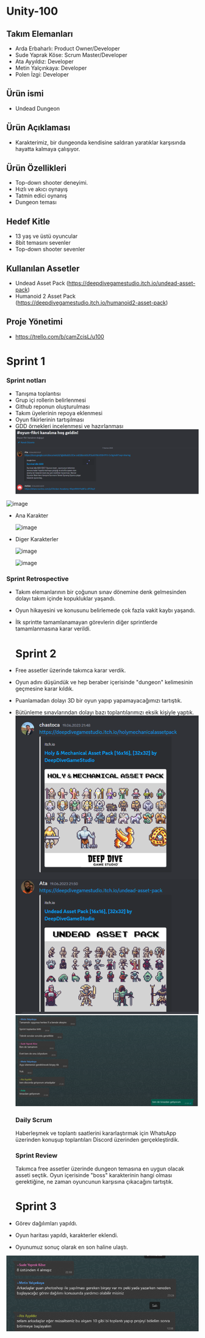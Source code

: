 # Unity-100

## Takım Elemanları

- Arda Erbaharlı: Product Owner/Developer
- Sude Yaprak Köse: Scrum Master/Developer
- Ata Ayyıldız: Developer
- Metin Yalçınkaya: Developer
- Polen İzgi: Developer

## Ürün ismi

- Undead Dungeon

## Ürün Açıklaması

- Karakterimiz, bir dungeonda kendisine saldıran yaratıklar karşısında hayatta kalmaya çalışıyor.

## Ürün Özellikleri

- Top-down shooter deneyimi.
- Hızlı ve akıcı oynayış
- Tatmin edici oynanış
- Dungeon teması

## Hedef Kitle

- 13 yaş ve üstü oyuncular
- 8bit temasını sevenler
- Top-down shooter sevenler 

## Kullanılan Assetler

- Undead Asset Pack (https://deepdivegamestudio.itch.io/undead-asset-pack)
- Humanoid 2 Asset Pack (https://deepdivegamestudio.itch.io/humanoid2-asset-pack)

## Proje Yönetimi

- https://trello.com/b/camZcisL/u100

# Sprint 1

### Sprint notları

- Tanışma toplantısı
- Grup içi rollerin belirlenmesi
- Github reponun oluşturulması
- Takım üyelerinin repoya eklenmesi
- Oyun fikirlerinin tartışılması
- GDD örnekleri incelenmesi ve hazırlanması
  ![image](https://github.com/ardaerbaharli/U-100/blob/main/2.png)

<img width="952" alt="image" src="https://github.com/sudeyaprak/U-100/assets/119863892/2d177492-489e-4e10-89cb-fd1c56bcbba3">

- Ana Karakter

  ![image](https://github.com/sudeyaprak/U-100/assets/119863892/2b072292-f49a-4f60-8d24-1fbe30707a8f)
 
- Diger Karakterler 
 
  ![image](https://github.com/sudeyaprak/U-100/assets/119863892/dbf3c57d-6f0d-4405-9107-f914f3a28fed)
 
  ![image](https://github.com/sudeyaprak/U-100/assets/119863892/95241d68-c460-4309-80a5-746c0c0fad6c)


### Sprint Retrospective

- Takım elemanlarının bir çoğunun sınav dönemine denk gelmesinden dolayı takım içinde kopukluklar yaşandı.
- Oyun hikayesini ve konusunu belirlemede çok fazla vakit kaybı yaşandı.
- İlk sprintte tamamlanamayan görevlerin diğer sprintlerde tamamlanmasına karar verildi.

  # Sprint 2
- Free assetler üzerinde takımca karar verdik.
- Oyun adını düşündük ve hep beraber içerisinde "dungeon" kelimesinin geçmesine karar kıldık.
- Puanlamadan dolayı 3D bir oyun yapıp yapamayacağımızı tartıştık.
- Bütünleme sınavlarından dolayı bazı toplantılarımızı eksik kişiyle yaptık.
  ![image](https://github.com/ardaerbaharli/U-100/blob/main/3.png)
  ![image](https://github.com/ardaerbaharli/U-100/blob/main/4.png)

  ### Daily Scrum
  Haberleşmek ve toplantı saatlerini kararlaştırmak için WhatsApp üzerinden konuşup toplantıları Discord üzerinden gerçekleştirdik.
  ### Sprint Review
  Takımca free assetler üzerinde dungeon temasına en uygun olacak asseti seçtik. Oyun içerisinde "boss" karakterinin hangi olması gerektiğine, ne zaman oyuncunun karşısına çıkacağını tartıştık.
  
  # Sprint 3
- Görev dağılımları yapıldı.
- Oyun haritası yapıldı, karakterler eklendi.
- Oyunumuz sonuç olarak en son haline ulaştı.
  
 ![image](https://github.com/ardaerbaharli/U-100/blob/main/1.png)

